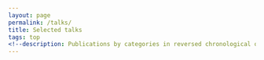 ```yaml
---
layout: page
permalink: /talks/
title: Selected talks
tags: top
<!--description: Publications by categories in reversed chronological order. -->
---
```






